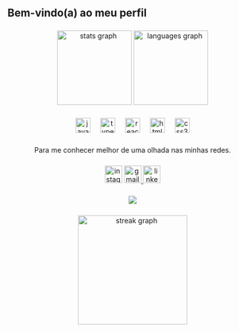 <h2 align="left">Bem-vindo(a) ao meu perfil</h2>

###

<div align="center">
  <img src="https://github-readme-stats.vercel.app/api?username=AndreJetx&hide_title=false&hide_rank=false&show_icons=true&include_all_commits=true&count_private=true&disable_animations=false&theme=dracula&locale=en&hide_border=false" height="150" alt="stats graph"  />
  <img src="https://github-readme-stats.vercel.app/api/top-langs?username=AndreJetx&locale=en&hide_title=false&layout=compact&card_width=320&langs_count=5&theme=dracula&hide_border=false" height="150" alt="languages graph"  />
</div>

###

<div align="center">
  <img src="https://cdn.jsdelivr.net/gh/devicons/devicon/icons/javascript/javascript-original.svg" height="30" alt="javascript logo"  />
  <img width="12" />
  <img src="https://cdn.jsdelivr.net/gh/devicons/devicon/icons/typescript/typescript-original.svg" height="30" alt="typescript logo"  />
  <img width="12" />
  <img src="https://cdn.jsdelivr.net/gh/devicons/devicon/icons/react/react-original.svg" height="30" alt="react logo"  />
  <img width="12" />
  <img src="https://cdn.jsdelivr.net/gh/devicons/devicon/icons/html5/html5-original.svg" height="30" alt="html5 logo"  />
  <img width="12" />
  <img src="https://cdn.jsdelivr.net/gh/devicons/devicon/icons/css3/css3-original.svg" height="30" alt="css3 logo"  />
</div>

###

<p align="center">Para me conhecer melhor de uma olhada nas minhas redes.</p>

###

<div align="center">
  <a target="_blanck" href="https://www.instagram.com/andrejetx/"><img src="https://img.shields.io/static/v1?message=Instagram&logo=instagram&label=&color=E4405F&logoColor=white&labelColor=&style=for-the-badge" height="35" alt="instagram logo"  /></a>
  <a target="_blanck" href="mailto:yahoo.com.br"><img src="https://img.shields.io/static/v1?message=Yahoo!&logo=gmail&label=&color=D14836&logoColor=white&labelColor=&style=for-the-badge" height="35" alt="gmail logo"  />
  <a target="_blanck" href="https://www.linkedin.com/in/andre-juan-74569967/"><img src="https://img.shields.io/static/v1?message=LinkedIn&logo=linkedin&label=&color=0077B5&logoColor=white&labelColor=&style=for-the-badge" height="35" alt="linkedin logo"  />
</div>

###

<div align="center">
  <img src="https://visitor-badge.laobi.icu/badge?page_id=AndreJetx.AndreJetx&"  />
</div>

###

<div align="center">
  <img src="https://streak-stats.demolab.com?user=AndreJetx&locale=en&mode=daily&theme=dark&hide_border=false&border_radius=5&order=3" height="220" alt="streak graph"  />
</div>

###

###
